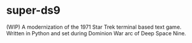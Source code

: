 # super-ds9
(WIP) A modernization of the 1971 Star Trek terminal based text game. Written in Python and set during Dominion War arc of Deep Space Nine. 
